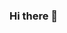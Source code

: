 ### Hi there 👋

<!--
**LightningChiang/lightningchiang** is a ✨ _special_ ✨ repository because its `README.md` (this file) appears on your GitHub profile.

About the Project
This project is developing a website for online lab inventories sharing. The entire coding is open-source. However, the data published on this website is licensed, you must contact us to get access before use.

License
Distributed under the MIT License. 

Acknowledgments
The sincere gratitude goes to Mr. Jinbo LI for helping to establish this website.

